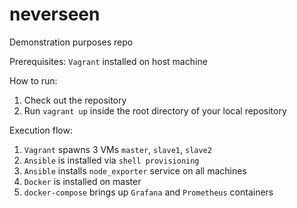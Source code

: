 # neverseen
Demonstration purposes repo

Prerequisites: 
`Vagrant` installed on host machine
  
How to run:
1. Check out the repository
2. Run `vagrant up` inside the root directory of your local repository
  
Execution flow:
1. `Vagrant` spawns 3 VMs `master`, `slave1`, `slave2`
2. `Ansible` is installed via `shell provisioning`
3. `Ansible` installs `node_exporter` service on all machines
4. `Docker` is installed on master
5. `docker-compose` brings up `Grafana` and `Prometheus` containers
